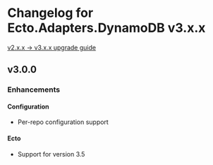 # Changelog for Ecto.Adapters.DynamoDB v3.x.x

[v2.x.x -> v3.x.x upgrade guide](/upgrade_guides/version_3_upgrade_guide.md)

## v3.0.0

### Enhancements

#### Configuration

- Per-repo configuration support

#### Ecto

- Support for version 3.5
